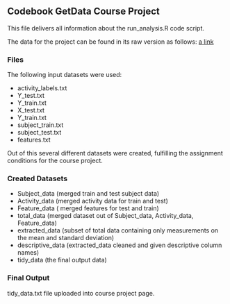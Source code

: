 ## Codebook GetData Course Project

This file delivers all information about the run_analysis.R code script.

The data for the project can be found in its raw version as follows: 
  [a link](https://d396qusza40orc.cloudfront.net/getdata%2Fprojectfiles%2FUCI%20HAR%20Dataset.zip)
  


### Files

The following input datasets were used:
  
* activity_labels.txt
* Y_test.txt
* Y_train.txt
* X_test.txt
* Y_train.txt
* subject_train.txt
* subject_test.txt
* features.txt


Out of this several different datasets were created, fulfilling the assignment conditions for the course project.

### Created Datasets

* Subject_data (merged train and test subject data)
* Activity_data (merged activity data for train and test)
* Feature_data ( merged features for test and train)
* total_data (merged dataset out of Subject_data, Activity_data, Feature_data)
* extracted_data (subset of total data containing only measurements on the mean and standard deviation)
* descriptive_data (extracted_data cleaned and given descriptive column names)
* tidy_data (the final output data)

  
### Final Output
tidy_data.txt file uploaded into course project page.

